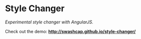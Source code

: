 # Style Changer

_Experimental style changer with AngularJS._

Check out the demo: **<http://swashcap.github.io/style-changer/>**
